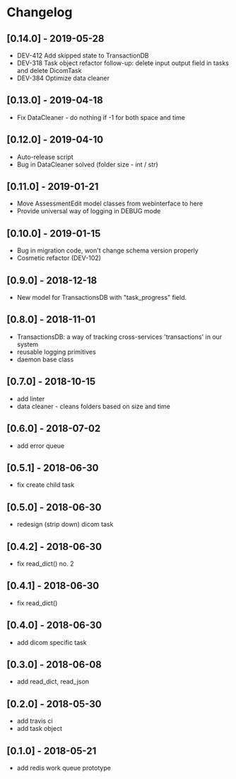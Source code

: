 # Changelog

## [0.14.0] - 2019-05-28
* DEV-412 Add skipped state to TransactionDB
* DEV-318 Task object refactor follow-up: delete input output field in tasks and delete DicomTask
* DEV-384 Optimize data cleaner

## [0.13.0] - 2019-04-18
* Fix DataCleaner - do nothing if -1 for both space and time

## [0.12.0] - 2019-04-10
* Auto-release script
* Bug in DataCleaner solved (folder size - int / str)

## [0.11.0] - 2019-01-21
* Move AssessmentEdit model classes from webinterface to here
* Provide universal way of logging in DEBUG mode

## [0.10.0] - 2019-01-15
* Bug in migration code, won't change schema version properly
* Cosmetic refactor (DEV-102)

## [0.9.0] - 2018-12-18
* New model for TransactionsDB with "task_progress" field.

## [0.8.0] - 2018-11-01
* TransactionsDB: a way of tracking cross-services 'transactions' in our system
* reusable logging primitives
* daemon base class

## [0.7.0] - 2018-10-15
* add linter
* data cleaner - cleans folders based on size and time

## [0.6.0] - 2018-07-02
* add error queue

## [0.5.1] - 2018-06-30
* fix create child task

## [0.5.0] - 2018-06-30
* redesign (strip down) dicom task

## [0.4.2] - 2018-06-30
* fix read_dict() no. 2

## [0.4.1] - 2018-06-30
* fix read_dict()

## [0.4.0] - 2018-06-30
* add dicom specific task

## [0.3.0] - 2018-06-08
* add read_dict, read_json

## [0.2.0] - 2018-05-30
* add travis ci
* add task object

## [0.1.0] - 2018-05-21
* add redis work queue prototype
